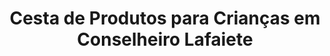 ---
title: "Cesta de Produtos para Crianças em Conselheiro Lafaiete"
description: "Presenteie as crianças com uma cesta cheia de brinquedos, livros e guloseimas em Conselheiro Lafaiete. Uma opção divertida e encantadora para o Dia das Crianças ou qualquer outra data comemorativa."
layout: "home.html"
permalink: "/cesta-de-produtos-para-criancas-em-conselheiro-lafaiete/"
---